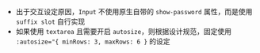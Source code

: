 * 出于交互设定原因，`Input` 不使用原生自带的 `show-password` 属性，而是使用 `suffix slot` 自行实现
* 如果使用 `textarea` 且需要开启 `autosize`，则根据设计规范，固定使用 ```:autosize="{ minRows: 3, maxRows: 6 }``` 的设定